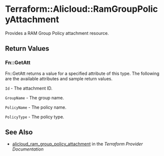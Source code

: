 # Terraform::Alicloud::RamGroupPolicyAttachment

Provides a RAM Group Policy attachment resource.

## Return Values

### Fn::GetAtt

Fn::GetAtt returns a value for a specified attribute of this type. The following are the available attributes and sample return values.

`Id` - The attachment ID.

`GroupName` - The group name.

`PolicyName` - The policy name.

`PolicyType` - The policy type.

## See Also

* [alicloud_ram_group_policy_attachment](https://www.terraform.io/docs/providers/alicloud/r/ram_group_policy_attachment.html) in the _Terraform Provider Documentation_